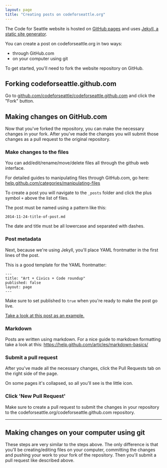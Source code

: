 ```yaml
---
layout: page
title: "Creating posts on codeforseattle.org"
---
```


The Code for Seattle website is hosted on [GitHub pages](https://pages.github.com/) and uses [Jekyll, a static site generator](http://jekyllrb.com/).

You can create a post on codeforseattle.org in two ways:

- through GitHub.com
- on your computer using git

To get started, you'll need to fork the website repository on GitHub.

## Forking codeforseattle.github.com

Go to [github.com/codeforseattle/codeforseattle.github.com](https://github.com/codeforseattle/codeforseattle.github.com) and click the "Fork" button.

## Making changes on GitHub.com

Now that you've forked the repository, you can make the necessary changes in your fork. After you've made the changes you will submit those changes as a pull request to the original repository.


### Make changes to the files
You can add/edit/rename/move/delete files all through the github web interface.

For detailed guides to manipulating files through GitHub.com, go here: [help.github.com/categories/manipulating-files](https://help.github.com/categories/manipulating-files/)

To create a post you will navigate to the `_posts` folder and click the plus symbol `+` above the list of files.

The post must be named using a pattern like this:

```
2014-11-24-title-of-post.md
```

The date and title must be all lowercase and separated with dashes.

### Post metadata

Next, because we're using Jekyll, you'll place YAML frontmatter in the first lines of the post. 

This is a good template for the YAML frontmatter:

```
---
title: "Art + Civics + Code roundup"
published: false
layout: page
---
```

Make sure to set published to `true` when you're ready to make the post go live.

[Take a look at this post as an example.](https://github.com/codeforseattle/codeforseattle.github.com/blob/master/_posts/2014-11-18-art-civics-code-roundup.md)

### Markdown

Posts are written using markdown. For a nice guide to markdown formatting take a look at this: https://help.github.com/articles/markdown-basics/

### Submit a pull request
After you've made all the necessary changes, click the Pull Requests tab on the right side of the page. 

On some pages it's collapsed, so all you'll see is the little icon.

### Click 'New Pull Request'

Make sure to create a pull request to submit the changes in your repository to the codeforseattle.org/codeforseattle.github.com repository.

---

## Making changes on your computer using git

These steps are very similar to the steps above. The only difference is that you'll be creating/editing files on your computer, committing the changes and pushing your work to your fork of the repository. Then you'll submit a pull request like described above.
